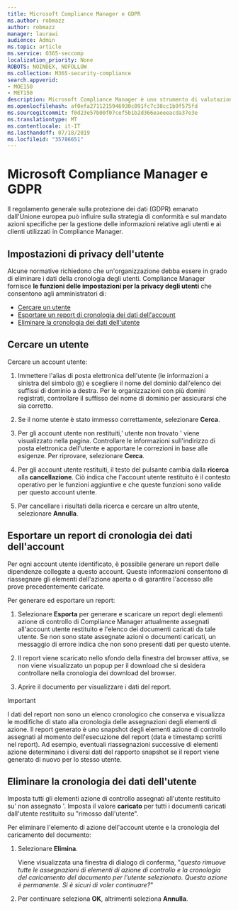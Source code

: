 ```yaml
---
title: Microsoft Compliance Manager e GDPR
ms.author: robmazz
author: robmazz
manager: laurawi
audience: Admin
ms.topic: article
ms.service: O365-seccomp
localization_priority: None
ROBOTS: NOINDEX, NOFOLLOW
ms.collection: M365-security-compliance
search.appverid:
- MOE150
- MET150
description: Microsoft Compliance Manager è uno strumento di valutazione dei rischi basato sul flusso di lavoro gratuito in Microsoft Service Trust Portal. Compliance Manager consente di monitorare, assegnare e verificare le attività di conformità alle normative relative ai servizi cloud Microsoft.
ms.openlocfilehash: af0efa2711215946930c091fc7c38cc1b9f575fd
ms.sourcegitcommit: f0d23e57b00f07cef5b1b2d366eaeeeacda37e3e
ms.translationtype: MT
ms.contentlocale: it-IT
ms.lasthandoff: 07/18/2019
ms.locfileid: "35786651"
---
```

# <a name="microsoft-compliance-manager-and-the-gdpr"></a>Microsoft Compliance Manager e GDPR

Il regolamento generale sulla protezione dei dati (GDPR) emanato dall'Unione europea può influire sulla strategia di conformità e sul mandato azioni specifiche per la gestione delle informazioni relative agli utenti e ai clienti utilizzati in Compliance Manager.

## <a name="user-privacy-settings"></a>Impostazioni di privacy dell'utente

Alcune normative richiedono che un'organizzazione debba essere in grado di eliminare i dati della cronologia degli utenti. Compliance Manager fornisce **le funzioni delle impostazioni per la privacy degli utenti** che consentono agli amministratori di:
  
- [Cercare un utente](#search-for-a-user)
- [Esportare un report di cronologia dei dati dell'account](#export-a-report-of-account-data-history)
- [Eliminare la cronologia dei dati dell'utente](#delete-user-data-history)
  
## <a name="search-for-a-user"></a>Cercare un utente

Cercare un account utente:
  
1. Immettere l'alias di posta elettronica dell'utente (le informazioni a sinistra del simbolo @) e scegliere il nome del dominio dall'elenco dei suffissi di dominio a destra. Per le organizzazioni con più domini registrati, controllare il suffisso del nome di dominio per assicurarsi che sia corretto.

2. Se il nome utente è stato immesso correttamente, selezionare **Cerca**.

3. Per gli account utente non restituiti,' utente non trovato ' viene visualizzato nella pagina. Controllare le informazioni sull'indirizzo di posta elettronica dell'utente e apportare le correzioni in base alle esigenze. Per riprovare, selezionare **Cerca**.

4. Per gli account utente restituiti, il testo del pulsante cambia dalla **ricerca** alla **cancellazione**. Ciò indica che l'account utente restituito è il contesto operativo per le funzioni aggiuntive e che queste funzioni sono valide per questo account utente.

5. Per cancellare i risultati della ricerca e cercare un altro utente, selezionare **Annulla**.

## <a name="export-a-report-of-account-data-history"></a>Esportare un report di cronologia dei dati dell'account

Per ogni account utente identificato, è possibile generare un report delle dipendenze collegate a questo account. Queste informazioni consentono di riassegnare gli elementi dell'azione aperta o di garantire l'accesso alle prove precedentemente caricate.
  
 Per generare ed esportare un report:
  
1. Selezionare **Esporta** per generare e scaricare un report degli elementi azione di controllo di Compliance Manager attualmente assegnati all'account utente restituito e l'elenco dei documenti caricati da tale utente. Se non sono state assegnate azioni o documenti caricati, un messaggio di errore indica che non sono presenti dati per questo utente.

2. Il report viene scaricato nello sfondo della finestra del browser attiva, se non viene visualizzato un popup per il download che si desidera controllare nella cronologia dei download del browser.

3. Aprire il documento per visualizzare i dati del report.

> [!IMPORTANT]
> I dati del report non sono un elenco cronologico che conserva e visualizza le modifiche di stato alla cronologia delle assegnazioni degli elementi di azione. Il report generato è uno snapshot degli elementi azione di controllo assegnati al momento dell'esecuzione del report (data e timestamp scritti nel report). Ad esempio, eventuali riassegnazioni successive di elementi azione determinano i diversi dati del rapporto snapshot se il report viene generato di nuovo per lo stesso utente.
  
## <a name="delete-user-data-history"></a>Eliminare la cronologia dei dati dell'utente

Imposta tutti gli elementi azione di controllo assegnati all'utente restituito su' non assegnato '. Imposta il valore **caricato** per tutti i documenti caricati dall'utente restituito su "rimosso dall'utente".
  
Per eliminare l'elemento di azione dell'account utente e la cronologia del caricamento del documento:
  
1. Selezionare **Elimina**.

    Viene visualizzata una finestra di dialogo di conferma, "*questo rimuove tutte le assegnazioni di elementi di azione di controllo e la cronologia del caricamento del documento per l'utente selezionato. Questa azione è permanente. Si è sicuri di voler continuare?*"

2. Per continuare seleziona **OK**, altrimenti seleziona **Annulla**.
